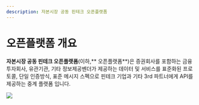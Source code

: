 ```yaml
---
description: 자본시장 공동 핀테크 오픈플랫폼
---
```


# 오픈플랫폼 개요

**자본시장 공동 핀테크 오픈플랫폼**\(이하,** 오픈플랫폼**\)은 증권회사를 포함하는 금융투자회사, 유관기관, 기타 정보제공벤더가 제공하는 데이터 및 서비스를 표준화된 프로토콜, 단일 인증방식, 표준 메시지 스펙으로 핀테크 기업과 기타 3rd 파트너에게 API를 제공하는 중계 플랫폼 입니다.

![](https://blobscdn.gitbook.com/v0/b/gitbook-28427.appspot.com/o/assets%2F-L9n-1MugBfAycrCN1bv%2F-LABl99wnAzlLGiTsaFV%2F-LABlM_Diwe--TQBosxj%2Fimage.png?alt=media&token=7d61e683-2bc2-46b0-a306-467b3842c3d1)

